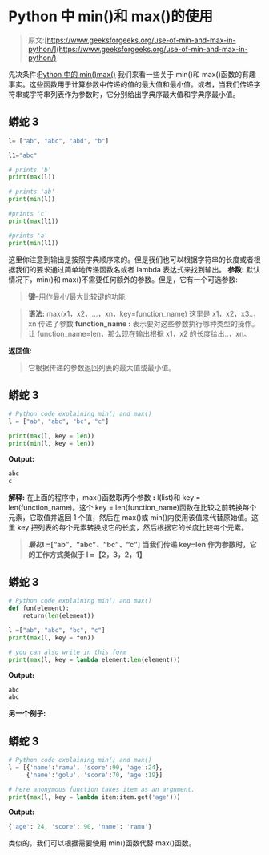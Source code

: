# Python 中 min()和 max()的使用

> 原文:[https://www.geeksforgeeks.org/use-of-min-and-max-in-python/](https://www.geeksforgeeks.org/use-of-min-and-max-in-python/)

先决条件:[Python 中的 min()max()](https://www.geeksforgeeks.org/max-min-python/)
我们来看一些关于 min()和 max()函数的有趣事实。这些函数用于计算参数中传递的值的最大值和最小值。或者，当我们传递字符串或字符串列表作为参数时，它分别给出字典序最大值和字典序最小值。

## 蟒蛇 3

```py
l= ["ab", "abc", "abd", "b"]

l1="abc"

# prints 'b'
print(max(l))

# prints 'ab'
print(min(l))

#prints 'c'
print(max(l1))

#prints 'a'
print(min(l1))
```

这里你注意到输出是按照字典顺序来的。但是我们也可以根据字符串的长度或者根据我们的要求通过简单地传递函数名或者 lambda 表达式来找到输出。
**参数:**
默认情况下，min()和 max()不需要任何额外的参数。但是，它有一个可选参数:

> **键**–用作最小/最大比较键的功能

> **语法:** max(x1，x2，…，xn，key=function_name)
> 这里是 x1，x2，x3..，xn 传递了参数
> **function_name :** 表示要对这些参数执行哪种类型的操作。让 function_name=len，那么现在输出根据 x1，x2 的长度给出..，xn。

**返回值:**

> 它根据传递的参数返回列表的最大值或最小值。

## 蟒蛇 3

```py
# Python code explaining min() and max()
l = ["ab", "abc", "bc", "c"]

print(max(l, key = len))
print(min(l, key = len))
```

**Output:** 

```py
abc
c
```

**解释:**
在上面的程序中，max()函数取两个参数 **:** l(list)和 key = len(function_name)。这个 key = len(function_name)函数在比较之前转换每个元素，它取值并返回 1 个值，然后在 max()或 min()内使用该值来代替原始值。这里 key 把列表的每个元素转换成它的长度，然后根据它的长度比较每个元素。

> ***最初*****l =[“ab”、“abc”、“bc”、“c”]**
> **当我们传递 key=len 作为参数时，它的工作方式类似于**
> **l =【2，3，2，1】**

## 蟒蛇 3

```py
# Python code explaining min() and max()
def fun(element):
    return(len(element))

l =["ab", "abc", "bc", "c"]
print(max(l, key = fun))

# you can also write in this form
print(max(l, key = lambda element:len(element)))
```

**Output:** 

```py
abc
abc
```

**另一个例子:**

## 蟒蛇 3

```py
# Python code explaining min() and max()
l = [{'name':'ramu', 'score':90, 'age':24},
     {'name':'golu', 'score':70, 'age':19}]

# here anonymous function takes item as an argument.
print(max(l, key = lambda item:item.get('age')))
```

**Output:** 

```py
{'age': 24, 'score': 90, 'name': 'ramu'}
```

类似的，我们可以根据需要使用 min()函数代替 max()函数。